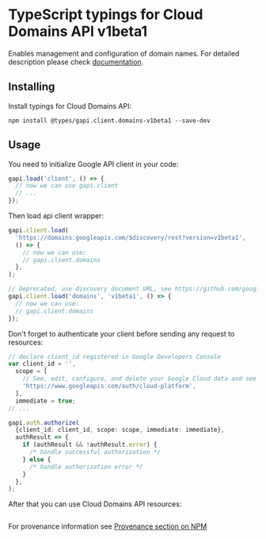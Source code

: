 # TypeScript typings for Cloud Domains API v1beta1

Enables management and configuration of domain names.
For detailed description please check [documentation](https://cloud.google.com/domains/).

## Installing

Install typings for Cloud Domains API:

```
npm install @types/gapi.client.domains-v1beta1 --save-dev
```

## Usage

You need to initialize Google API client in your code:

```typescript
gapi.load('client', () => {
  // now we can use gapi.client
  // ...
});
```

Then load api client wrapper:

```typescript
gapi.client.load(
  'https://domains.googleapis.com/$discovery/rest?version=v1beta1',
  () => {
    // now we can use:
    // gapi.client.domains
  },
);
```

```typescript
// Deprecated, use discovery document URL, see https://github.com/google/google-api-javascript-client/blob/master/docs/reference.md#----gapiclientloadname----version----callback--
gapi.client.load('domains', 'v1beta1', () => {
  // now we can use:
  // gapi.client.domains
});
```

Don't forget to authenticate your client before sending any request to resources:

```typescript
// declare client_id registered in Google Developers Console
var client_id = '',
  scope = [
    // See, edit, configure, and delete your Google Cloud data and see the email address for your Google Account.
    'https://www.googleapis.com/auth/cloud-platform',
  ],
  immediate = true;
// ...

gapi.auth.authorize(
  {client_id: client_id, scope: scope, immediate: immediate},
  authResult => {
    if (authResult && !authResult.error) {
      /* handle successful authorization */
    } else {
      /* handle authorization error */
    }
  },
);
```

After that you can use Cloud Domains API resources: <!-- TODO: make this work for multiple namespaces -->

```typescript

```

For provenance information see [Provenance section on NPM](https://www.npmjs.com/package/@maxim_mazurok/gapi.client.domains-v1beta1#Provenance:~:text=none-,Provenance,-Built%20and%20signed)

